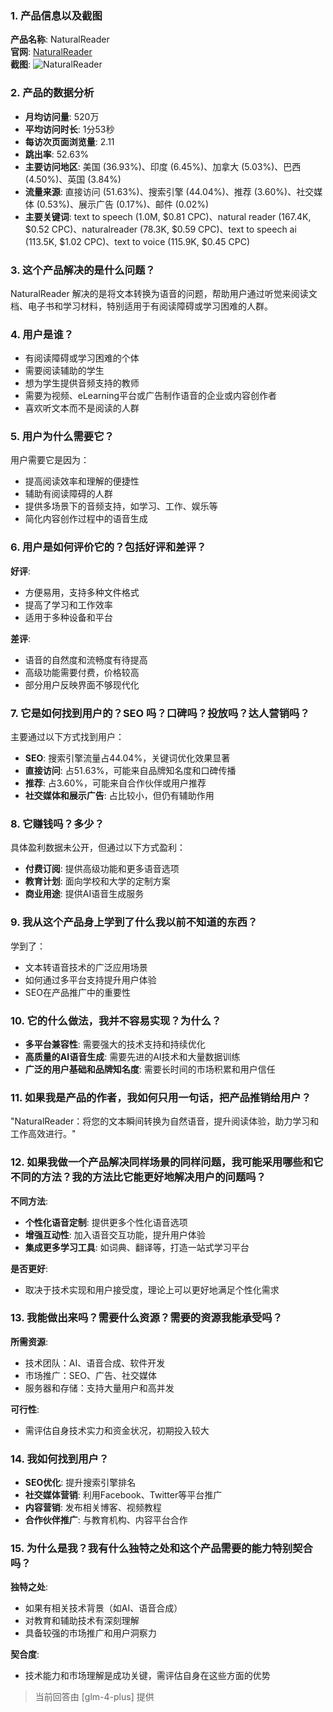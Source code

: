 ### 1. 产品信息以及截图

**产品名称**: NaturalReader  
**官网**: [NaturalReader](https://www.naturalreaders.com)  
**截图**: ![NaturalReader](https://cdn-images.toolify.ai/168329242839663830.jpg)

### 2. 产品的数据分析

- **月均访问量**: 520万
- **平均访问时长**: 1分53秒
- **每访次页面浏览量**: 2.11
- **跳出率**: 52.63%
- **主要访问地区**: 美国 (36.93%)、印度 (6.45%)、加拿大 (5.03%)、巴西 (4.50%)、英国 (3.84%)
- **流量来源**: 直接访问 (51.63%)、搜索引擎 (44.04%)、推荐 (3.60%)、社交媒体 (0.53%)、展示广告 (0.17%)、邮件 (0.02%)
- **主要关键词**: text to speech (1.0M, $0.81 CPC)、natural reader (167.4K, $0.52 CPC)、naturalreader (78.3K, $0.59 CPC)、text to speech ai (113.5K, $1.02 CPC)、text to voice (115.9K, $0.45 CPC)

### 3. 这个产品解决的是什么问题？

NaturalReader 解决的是将文本转换为语音的问题，帮助用户通过听觉来阅读文档、电子书和学习材料，特别适用于有阅读障碍或学习困难的人群。

### 4. 用户是谁？

- 有阅读障碍或学习困难的个体
- 需要阅读辅助的学生
- 想为学生提供音频支持的教师
- 需要为视频、eLearning平台或广告制作语音的企业或内容创作者
- 喜欢听文本而不是阅读的人群

### 5. 用户为什么需要它？

用户需要它是因为：
- 提高阅读效率和理解的便捷性
- 辅助有阅读障碍的人群
- 提供多场景下的音频支持，如学习、工作、娱乐等
- 简化内容创作过程中的语音生成

### 6. 用户是如何评价它的？包括好评和差评？

**好评**:
- 方便易用，支持多种文件格式
- 提高了学习和工作效率
- 适用于多种设备和平台

**差评**:
- 语音的自然度和流畅度有待提高
- 高级功能需要付费，价格较高
- 部分用户反映界面不够现代化

### 7. 它是如何找到用户的？SEO 吗？口碑吗？投放吗？达人营销吗？

主要通过以下方式找到用户：
- **SEO**: 搜索引擎流量占44.04%，关键词优化效果显著
- **直接访问**: 占51.63%，可能来自品牌知名度和口碑传播
- **推荐**: 占3.60%，可能来自合作伙伴或用户推荐
- **社交媒体和展示广告**: 占比较小，但仍有辅助作用

### 8. 它赚钱吗？多少？

具体盈利数据未公开，但通过以下方式盈利：
- **付费订阅**: 提供高级功能和更多语音选项
- **教育计划**: 面向学校和大学的定制方案
- **商业用途**: 提供AI语音生成服务

### 9. 我从这个产品身上学到了什么我以前不知道的东西？

学到了：
- 文本转语音技术的广泛应用场景
- 如何通过多平台支持提升用户体验
- SEO在产品推广中的重要性

### 10. 它的什么做法，我并不容易实现？为什么？

- **多平台兼容性**: 需要强大的技术支持和持续优化
- **高质量的AI语音生成**: 需要先进的AI技术和大量数据训练
- **广泛的用户基础和品牌知名度**: 需要长时间的市场积累和用户信任

### 11. 如果我是产品的作者，我如何只用一句话，把产品推销给用户？

"NaturalReader：将您的文本瞬间转换为自然语音，提升阅读体验，助力学习和工作高效进行。"

### 12. 如果我做一个产品解决同样场景的同样问题，我可能采用哪些和它不同的方法？我的方法比它能更好地解决用户的问题吗？

**不同方法**:
- **个性化语音定制**: 提供更多个性化语音选项
- **增强互动性**: 加入语音交互功能，提升用户体验
- **集成更多学习工具**: 如词典、翻译等，打造一站式学习平台

**是否更好**:
- 取决于技术实现和用户接受度，理论上可以更好地满足个性化需求

### 13. 我能做出来吗？需要什么资源？需要的资源我能承受吗？

**所需资源**:
- 技术团队：AI、语音合成、软件开发
- 市场推广：SEO、广告、社交媒体
- 服务器和存储：支持大量用户和高并发

**可行性**:
- 需评估自身技术实力和资金状况，初期投入较大

### 14. 我如何找到用户？

- **SEO优化**: 提升搜索引擎排名
- **社交媒体营销**: 利用Facebook、Twitter等平台推广
- **内容营销**: 发布相关博客、视频教程
- **合作伙伴推广**: 与教育机构、内容平台合作

### 15. 为什么是我？我有什么独特之处和这个产品需要的能力特别契合吗？

**独特之处**:
- 如果有相关技术背景（如AI、语音合成）
- 对教育和辅助技术有深刻理解
- 具备较强的市场推广和用户洞察力

**契合度**:
- 技术能力和市场理解是成功关键，需评估自身在这些方面的优势

> 当前回答由 [glm-4-plus] 提供